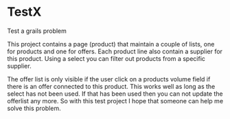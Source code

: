 # TestX
Test a grails problem

This project contains a page (product) that maintain a couple of lists, one for products and one for offers.
Each product line also contain a supplier for this product. Using a select you can filter out products from a specific supplier.

The offer list is only visible if the user click on a products volume field if there is an offer connected to this product.
This works well as long as the select has not been used. If that has been used then you can not update the offerlist any more. So with this test project I hope that someone can help me solve this problem.
